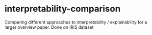 # interpretability-comparison
Comparing different approaches to interpretability / explainability for a larger overview paper. Done on IRIS dataset
